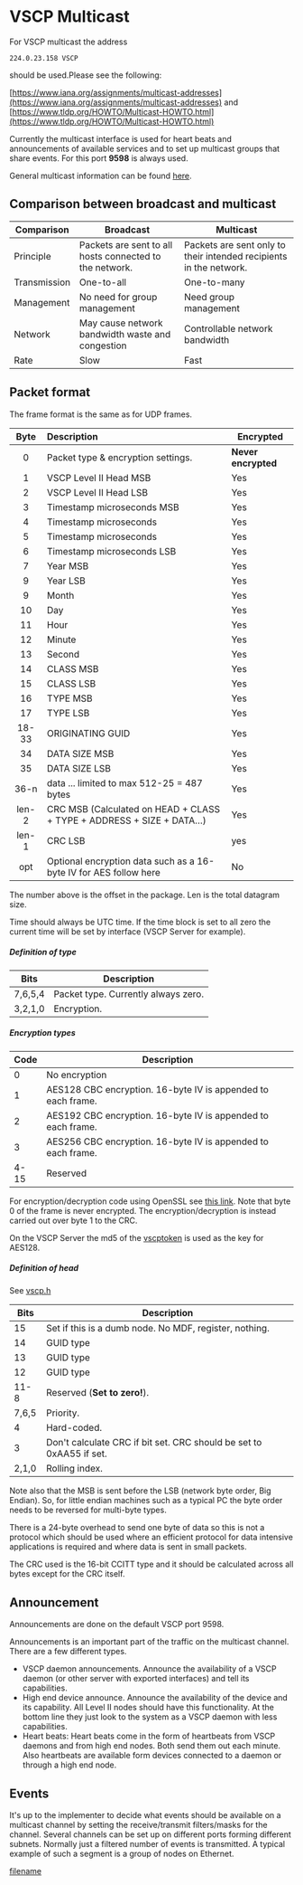 # VSCP Multicast

For VSCP multicast the address

    224.0.23.158 VSCP

should be used.Please see the following:

[https://www.iana.org/assignments/multicast-addresses](https://www.iana.org/assignments/multicast-addresses) and [https://www.tldp.org/HOWTO/Multicast-HOWTO.html](https://www.tldp.org/HOWTO/Multicast-HOWTO.html) 

Currently the multicast interface is used for heart beats and announcements of available services and to set up multicast groups that share events. For this port **9598** is always used.

General multicast information can be found [here](https://www.juniper.net/techpubs/en_US/junos12.1x46/topics/concept/multicast-ip-overview.html).

## Comparison between broadcast and multicast

| Comparison | Broadcast | Multicast |
| ---------- | --------- | --------- |
| Principle | Packets are sent to all hosts connected to the network. | Packets are sent only to their intended recipients in the network. |
| Transmission | One-to-all | One-to-many |
| Management | No need for group management | Need group management |
| Network | May cause network bandwidth waste and congestion | Controllable network bandwidth | 
| Rate | Slow | Fast |

## Packet format

The frame format is the same as for UDP frames.

 | Byte  | Description                                                            | Encrypted           | 
 | :----:  | :-----------                                                         | ---------           | 
 | 0     | Packet type & encryption settings.                                     | **Never encrypted** | 
 | 1     | VSCP Level II Head MSB                                                 | Yes                 | 
 | 2     | VSCP Level II Head LSB                                                 | Yes                 | 
 | 3     | Timestamp microseconds MSB                                             | Yes                 | 
 | 4     | Timestamp microseconds                                                 | Yes                 | 
 | 5     | Timestamp microseconds                                                 | Yes                 | 
 | 6     | Timestamp microseconds LSB                                             | Yes                 | 
 | 7     | Year MSB                                                               | Yes                 | 
 | 9     | Year LSB                                                               | Yes                 | 
 | 9     | Month                                                                  | Yes                 | 
 | 10    | Day                                                                    | Yes                 | 
 | 11    | Hour                                                                   | Yes                 | 
 | 12    | Minute                                                                 | Yes                 | 
 | 13    | Second                                                                 | Yes                 | 
 | 14    | CLASS MSB                                                              | Yes                 | 
 | 15    | CLASS LSB                                                              | Yes                 | 
 | 16    | TYPE MSB                                                               | Yes                 | 
 | 17    | TYPE LSB                                                               | Yes                 | 
 | 18-33 | ORIGINATING GUID                                                       | Yes                 | 
 | 34    | DATA SIZE MSB                                                          | Yes                 | 
 | 35    | DATA SIZE LSB                                                          | Yes                 | 
 | 36-n  | data ... limited to max 512-25 = 487 bytes                             | Yes                 | 
 | len-2 | CRC MSB (Calculated on HEAD + CLASS + TYPE + ADDRESS + SIZE + DATA…) | Yes                 | 
 | len-1 | CRC LSB                                                                | yes                 | 
 | opt   | Optional encryption data such as a 16-byte IV for AES follow here      | No                  | 

The number above is the offset in the package. Len is the total datagram size.

Time should always be UTC time. If the time block is set to all zero the current time will be set by interface (VSCP Server for example).

##### Definition of type

 | Bits    | Description                         | 
 | ----    | -----------                         | 
 | 7,6,5,4 | Packet type. Currently always zero. | 
 | 3,2,1,0 | Encryption.                         | 

##### Encryption types

 | Code | Description                                                  | 
 | ---- | -----------                                                  | 
 | 0    | No encryption                                                | 
 | 1    | AES128 CBC encryption. 16-byte IV is appended to each frame. | 
 | 2    | AES192 CBC encryption. 16-byte IV is appended to each frame. | 
 | 3    | AES256 CBC encryption. 16-byte IV is appended to each frame. | 
 | 4-15 | Reserved                                                     | 

For encryption/decryption code using OpenSSL see [this link](https:///wiki.openssl.org/index.php/EVP_Authenticated_Encryption_and_Decryption). Note that byte 0 of the frame is never encrypted. The encryption/decryption is instead carried out over byte 1 to the CRC.

On the VSCP Server the md5 of the [vscptoken](https://www.vscp.org/docs/vscpd/doku.php?id=configuring_the_vscp_daemon#security) is used as the key for AES128.

##### Definition of head

 See [vscp.h](https://github.com/grodansparadis/vscp/blob/master/src/vscp/common/vscp.h)

 | Bits  | Description                                                         | 
 | ----  | -----------                                                         | 
 | 15    | Set if this is a dumb node. No MDF, register, nothing.              | 
 | 14    | GUID type                                                           |
 | 13    | GUID type                                                           | 
 | 12    | GUID type                                                           |  
 | 11-8  | Reserved (**Set to zero!**).                                        | 
 | 7,6,5 | Priority.                                                           | 
 | 4     | Hard-coded.                                                         | 
 | 3     | Don't calculate CRC if bit set. CRC should be set to 0xAA55 if set. | 
 | 2,1,0 | Rolling index.                                                      | 

Note also that the MSB is sent before the LSB (network byte order, Big Endian). So, for little endian machines such as a typical PC the byte order needs to be reversed for multi-byte types.

There is a 24-byte overhead to send one byte of data so this is not a protocol which should be used where an efficient protocol for data intensive applications is required and where data is sent in small packets.

The CRC used is the 16-bit CCITT type and it should be calculated across all bytes except for the CRC itself.
## Announcement

Announcements are done on the default VSCP port 9598.

Announcements is an important part of the traffic on the multicast channel.  There are a few different types.


*  VSCP daemon announcements. Announce the availability of a VSCP daemon (or other server with exported interfaces) and tell its capabilities.
*  High end device announce. Announce the availability of the device and its capability. All Level II nodes should have this functionality. At the bottom line they just look to the system as a VSCP daemon with less capabilities.
*  Heart beats: Heart beats come in the form of heartbeats from VSCP daemons and from high end nodes. Both send them out each minute. Also heartbeats are available form devices connected to a daemon or through a high end node. 

## Events

It's up to the implementer to decide what events should be available on a multicast channel by setting the receive/transmit filters/masks for the channel. Several channels can be set up on different ports forming different subnets. Normally just a filtered number of events is transmitted. A typical example of such a segment is a group of nodes on Ethernet.

[filename](./bottom_copyright.md ':include')

